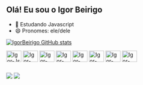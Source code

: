## Olá! Eu sou o Igor Beirigo

- 🌱 Estudando Javascript
- 😄 Pronomes: ele/dele
  <div>
[![IgorBeirigo GitHub stats](https://github-readme-stats.vercel.app/api?username=IgorBeirigo&show_icons=true&theme=drácula)](https://github.com/IgorBeirigo/github-readme-stats)
</div>

<div>
  <img align="center" alt="Igor-Js" height= "30" width="40" src="https://cdn.jsdelivr.net/gh/devicons/devicon@latest/icons/javascript/javascript-original.svg">
  <img align="center" alt="Igor-html" height= "30" width="40" src="https://cdn.jsdelivr.net/gh/devicons/devicon@latest/icons/html5/html5-original.svg">
  <img align="center" alt="Igor-css" height= "30" width="40" src="https://cdn.jsdelivr.net/gh/devicons/devicon@latest/icons/css3/css3-original.svg">
  <img align="center" alt="Igor-react" height= "30" width="40" src="https://cdn.jsdelivr.net/gh/devicons/devicon@latest/icons/react/react-original.svg">
  <img align="center" alt="Igor-angular" height= "30" width="40" src="https://cdn.jsdelivr.net/gh/devicons/devicon@latest/icons/angularjs/angularjs-original.svg">
  <img align="center" alt="Igor-python" height= "30" width="40" src="https://cdn.jsdelivr.net/gh/devicons/devicon@latest/icons/python/python-original.svg" >
  <img align="center" alt="Igor-nodejs" height= "30" width="40" src="https://cdn.jsdelivr.net/gh/devicons/devicon@latest/icons/nodejs/nodejs-original.svg" >
  <img align="center" alt="Igor-mysql" height= "30" width="40" src="https://cdn.jsdelivr.net/gh/devicons/devicon@latest/icons/mysql/mysql-original.svg" >       
</div>

 ##

<div>
    <a href = "mailto:igorfernandes.b.silva@gmail.com"><img src="https://img.shields.io/badge/-Gmail-%23333?style=for-the-badge&logo=gmail&logoColor=white" target="_blank"></a>
    <a href="https://www.linkedin.com/in/igor-beirigo-a3a238245" target="_blank"><img src="https://img.shields.io/badge/-LinkedIn-%230077B5?style=for-the-badge&logo=linkedin&logoColor=white" target="_blank"></a> 
  
</div>
